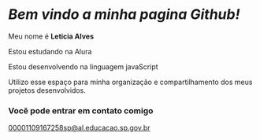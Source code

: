 # *Bem vindo a minha pagina Github!*

Meu nome é **Leticia Alves**

Estou estudando na Alura

Estou desenvolvendo na linguagem javaScript

Utilizo esse espaço para minha organização e compartilhamento dos meus projetos desenvolvidos.

### Vocẽ pode entrar em contato comigo
00001109167258sp@al.educacao.sp.gov.br
